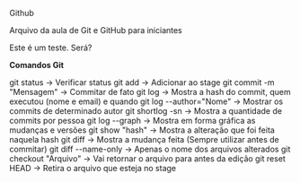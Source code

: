 Github

Arquivo da aula de Git e GitHub para iniciantes

Este é um teste. Será?


**Comandos Git**


git status -> Verificar status
git add -> Adicionar ao stage
git commit -m "Mensagem" -> Commitar de fato
git log -> Mostra a hash do commit, quem executou (nome e email) e quando
    git log --author="Nome" -> Mostrar os commits de determinado autor
    git shortlog -sn -> Mostra a quantidade de commits por pessoa
git log --graph -> Mostra em forma gráfica as mudanças e versões
git show "hash" -> Mostra a alteração que foi feita naquela hash
git diff -> Mostra a mudança feita (Sempre utilizar antes de commitar)
    git diff --name-only -> Apenas o nome dos arquivos alterados 
git checkout "Arquivo" -> Vai retornar o arquivo para antes da edição
git reset HEAD -> Retira o arquivo que esteja no stage